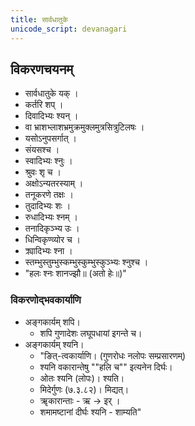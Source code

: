 ```yaml
---
title: सार्वधातुके
unicode_script: devanagari
---
```


## विकरणचयनम्
- सार्वधातुके यक् ।
- कर्तरि शप्‌ ।
- दिवादिभ्यः श्यन् ।
- वा भ्राशभ्लाशभ्रमुक्रमुक्लमुत्रसित्रुटिलषः ।
- यसोऽनुपसर्गात्‌ ।
- संयसश्च ।
- स्वादिभ्यः श्नुः ।
- श्रुवः शृ च ।
- अक्षोऽन्यतरस्याम् ।
- तनूकरणे तक्षः ।
- तुदादिभ्यः शः ।
- रुधादिभ्यः श्नम् ।
- तनादिकृञ्भ्य उः ।
- धिन्विकृण्व्योर च ।
- क्र्यादिभ्यः श्ना ।
- स्तम्भुस्तुम्भुस्कम्भुस्कुम्भुस्कुञ्भ्यः श्नुश्च ।
- "हलः श्नः शानज्झौ॥ (अतो हेः॥)"

### विकरणोद्भवकार्याणि
- अङ्गकार्यम् शपि।
  - शपि गुणादेशः लघूपधायां इगन्ते च।
- अङ्गकार्यम् श्यनि।
  - "ङित्-त्वकार्याणि। (गुणरोधः नलोपः सम्प्रसारणम्)
  - श्यनि वकारान्तेषु ""हलि च"" इत्यनेन दिर्घः।
  - ओतः श्यनि (लोपः)। श्यति।
  - मिदेर्गुणः (७.३.८२)। मिद्यत्।
  - ॠकारान्ताः - ऋ → इर् । 
  - शमामष्टानां दीर्घः श्यनि - शाम्यति"
